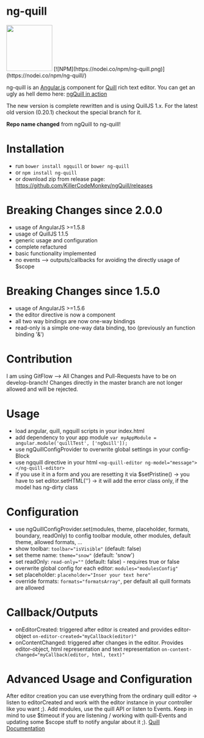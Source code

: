 # ng-quill
<img src="https://cloud.githubusercontent.com/assets/2264672/12809927/fd4c3416-cb22-11e5-9b02-80ebd9138255.png" width="120">
[![NPM](https://nodei.co/npm/ng-quill.png)](https://nodei.co/npm/ng-quill/)

ng-quill is an [Angular.js](http://angularjs.org/) component for [Quill](http://quilljs.com/) rich text editor.
You can get an ugly as hell demo here: [ngQuill in action](http://killercodemonkey.github.io/ng-quill/demo.html)

The new version is complete rewritten and is using QuillJS 1.x.
For the latest old version (0.20.1) checkout the special branch for it.

**Repo name changed** from ngQuill to ng-quill!

Installation
============
- run `bower install ngquill` or `bower ng-quill`
- or `npm install ng-quill`
- or download zip from release page: https://github.com/KillerCodeMonkey/ngQuill/releases

Breaking Changes since 2.0.0
============================

- usage of AngularJS >=1.5.8
- usage of QuillJS 1.1.5
- generic usage and configuration
- complete refactured
- basic functionality implemented
- no events --> outputs/callbacks for avoiding the directly usage of $scope

Breaking Changes since 1.5.0
============================

- usage of AngularJS >=1.5.6
- the editor directive is now a component
- all two way bindings are now one-way bindings
- read-only is a simple one-way data binding, too (previously an function binding '&')

Contribution
============

I am using GitFlow --> All Changes and Pull-Requests have to be on develop-branch!
Changes directly in the master branch are not longer allowed and will be rejected.

Usage
=====
- load angular, quill, ngquill scripts in your index.html
- add dependency to your app module `var myAppModule = angular.module('quillTest', ['ngQuill']);`
- use ngQuillConfigProvider to overwrite global settings in your config-Block
- use ngquill directive in your html
`<ng-quill-editor ng-model="message"></ng-quill-editor>`
- if you use it in a form and you are resetting it via $setPristine() -> you have to set editor.setHTML('') -> it will add the error class only, if the model has ng-dirty class

Configuration
=============

- use ngQuillConfigProvider.set(modules, theme, placeholder, formats, boundary, readOnly) to config toolbar module, other modules, default theme, allowed formats, ...
- show toolbar: `toolbar="isVisible"` (default: false)
- set theme name: `theme="snow"` (default: 'snow')
- set readOnly: `read-only=""` (default: false) - requires true or false
- overwrite global config for each editor: `modules="modulesConfig"`
- set placeholder: `placeholder="Inser your text here"`
- override formats: `formats="formatsArray"`, per default all quill formats are allowed

Callback/Outputs
================

- onEditorCreated: triggered after editor is created and provides editor-object `on-editor-created="myCallback(editor)"`
- onContentChanged: triggered after changes in the editor. Provides editor-object, html representation and text representation `on-content-changed="myCallback(editor, html, text)"`

Advanced Usage and Configuration
================================

After editor creation you can use everything from the ordinary quill editor -> listen to editorCreated and work with the editor instance in your controller like you want ;).
Add modules, use the quill API or listen to Events. Keep in mind to use $timeout if you are listening / working with quill-Events and updating some $scope stuff to notify angular about it ;).
[Quill Documentation](http://quilljs.com/docs/quickstart/)


